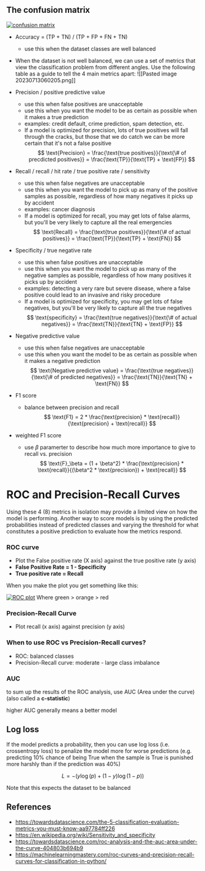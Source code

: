## The confusion matrix

[![confusion matrix](https://miro.medium.com/max/720/1*Vf4PXEybOl_AzervGOlgqw.webp)](https://towardsdatascience.com/roc-analysis-and-the-auc-area-under-the-curve-404803b694b9)
- Accuracy = (TP + TN) / (TP + FP + FN + TN)
	- use this when the dataset classes are well balanced

- When the dataset is not well balanced, we can use a set of metrics that view the classification problem from different angles. Use the following table as a guide to tell the 4 main metrics apart:
![[Pasted image 20230713060205.png]]
- Precision / positive predictive value
	- use this when false positives are unacceptable
	- use this when you want the model to be as certain as possible when it makes a true prediction
	- examples: credit default, crime prediction, spam detection, etc.
	- If a model is optimized for precision, lots of true positives will fall through the cracks, but those that we do catch we can be more certain that it's not a false positive
$$
\text{Precision} = \frac{\text{true positives}}{\text{\# of precdicted positives}} = \frac{\text{TP}}{\text{TP} + \text{FP}}
$$
- Recall / recall / hit rate / true positive rate / sensitivity
	- use this when false negatives are unacceptable
	- use this when you want the model to pick up as many of the positive samples as possible, regardless of how many negatives it picks up by accident
	- examples: cancer diagnosis
	- If a model is optimized for recall, you may get lots of false alarms, but you'll be very likely to capture all the real emergencies
$$
\text{Recall} = \frac{\text{true positives}}{\text{\# of actual positives}} = \frac{\text{TP}}{\text{TP} + \text{FN}}
$$
- Specificity / true negative rate
	- use this when false positives are unacceptable
	- use this when you want the model to pick up as many of the negative samples as possible, regardless of how many positives it picks up by accident
	- examples: detecting a very rare but severe disease, where a false positive could lead to an invasive and risky procedure
	- If a model is optimized for specificity, you may get lots of false negatives, but you'll be very likely to capture all the true negatives
$$
\text{specificity} = \frac{\text{true negatives}}{\text{\# of actual negatives}} = \frac{\text{TN}}{\text{TN} + \text{FP}}
$$
- Negative predictive value
	- use this when false negatives are unacceptable
	- use this when you want the model to be as certain as possible when it makes a negative prediction
$$
\text{Negative predictive value} = \frac{\text{true negatives}}{\text{\# of predicted negatives}} = \frac{\text{TN}}{\text{TN} + \text{FN}}
$$
- F1 score
	- balance between precision and recall
$$
\text{F1} = 2 * \frac{\text{precision} * \text{recall}}{\text{precision} + \text{recall}}
			$$  
-  weighted F1 score
	- use $\beta$ paramerter to describe how much more importance to give to recall vs. precision
$$
\text{F}_\beta = (1 + \beta^2) * \frac{\text{precision} * \text{recall}}{(\beta^2 * \text{precision}) + \text{recall}}
$$

# ROC and Precision-Recall Curves


Using these 4 (8) metrics in isolation may provide a limited view on how the model is performing. Another way to score models is by using the predicted probabilities instead of predicted classes and varying the threshold for what constitutes a positive prediction to evaluate how the metrics respond. 


### ROC curve
- Plot the False positive rate (X axis) against the true positive rate (y axis)
- **False Positive Rate = 1 - Specificity**
- **True positive rate = Recall**

When you make the plot you get something like this:

[![ROC plot](https://miro.medium.com/max/720/1*Ltf1bAZDm6SnjJlSc2wmIQ.webp)](https://towardsdatascience.com/roc-analysis-and-the-auc-area-under-the-curve-404803b694b9)
Where green > orange > red


### Precision-Recall Curve
- Plot recall (x axis) against precision (y axis)


### When to use ROC vs Precision-Recall curves?
- ROC: balanced classes
- Precision-Recall curve: moderate - large class imbalance


### AUC

to sum up the results of the ROC analysis, use AUC (Area under the curve) (also called a **c-statistic**)

higher AUC generally means a better model


## Log loss

If the model predicts a probability, then you can use log loss (i.e. crossentropy loss) to penalize the model more for worse predictions (e.g. predicting 10% chance of being True when the sample is True is punished more harshly than if the prediction was 40%)

$$
L = -(y\log(p) + (1-y)\log(1-p))
$$

Note that this expects the dataset to be balanced

## References
- https://towardsdatascience.com/the-5-classification-evaluation-metrics-you-must-know-aa97784ff226
- https://en.wikipedia.org/wiki/Sensitivity_and_specificity
- https://towardsdatascience.com/roc-analysis-and-the-auc-area-under-the-curve-404803b694b9
- https://machinelearningmastery.com/roc-curves-and-precision-recall-curves-for-classification-in-python/